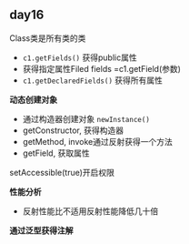 ## day16
Class类是所有类的类

- `c1.getFields()` 获得public属性
- 获得指定属性Filed fields =c1.getField(参数)
- `c1.getDeclaredFields()` 获得所有属性

**动态创建对象**
- 通过构造器创建对象 `newInstance()`
- getConstructor, 获得构造器
- getMethod, invoke通过反射获得一个方法
- getField, 获取属性

setAccessible(true)开启权限

**性能分析**
- 反射性能比不适用反射性能降低几十倍

**通过泛型获得注解**
